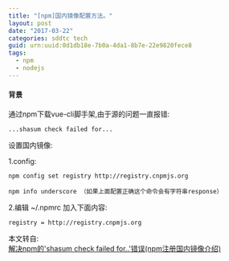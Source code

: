 ```yaml
---
title: "[npm]国内镜像配置方法。"
layout: post
date: "2017-03-22"
categories: sddtc tech
guid: urn:uuid:0d1db18e-7b0a-4da1-8b7e-22e9820fece8
tags:
  - npm
  - nodejs
---
```

#### 背景

通过npm下载vue-cli脚手架,由于源的问题一直报错:  

```
...shasum check failed for...

```

设置国内镜像:  

1.config:
  
```
npm config set registry http://registry.cnpmjs.org

npm info underscore （如果上面配置正确这个命令会有字符串response）
```

2.编辑 ~/.npmrc 加入下面内容:  

```
registry = http://registry.cnpmjs.org
```


本文转自:  
[解决npm的'shasum check failed for..'错误(npm注册国内镜像介绍)](http://blog.csdn.net/enson16855/article/details/23299787)
